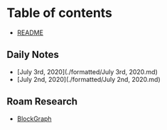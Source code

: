 # Table of contents

- [README](README.md)

## Daily Notes

- [July 3rd, 2020](./formatted/July 3rd, 2020.md)
- [July 2nd, 2020](./formatted/July 2nd, 2020.md)

## Roam Research

- [BlockGraph](./formatted/BlockGraph.md)
